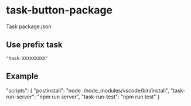 # task-button-package

Task package.json


## Use prefix task 
    "task-XXXXXXXXX"

## Example
  "scripts": {
    "postinstall": "node ./node_modules/vscode/bin/install",
    "task-run-server": "npm run server",
    "task-run-test": "npm run test"
  }